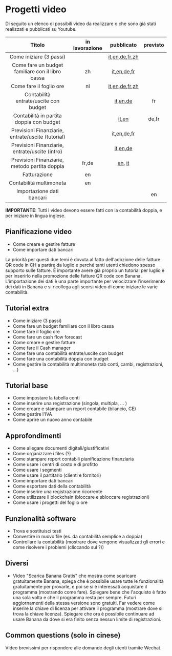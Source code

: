 # Progetti video
Di seguito un elenco di possibili video da realizzare o che sono già stati realizzati e pubblicati su Youtube.


|                      Titolo                      | in lavorazione |   pubblicato   |    previsto    | 
|:------------------------------------------------:|:--------------:|:--------------:|:--------------:|
| Come iniziare (3 passi)                          |                | [it](https://www.youtube.com/watch?v=LsAOE54hyWw&list=PLveVGLu87zE2l1TLpeG44FQ4ouCYrfMjP&index=5),[en](https://www.youtube.com/watch?v=eq5wnmA6nWo&list=PLveVGLu87zE1IvhqkzYiTVSrE1EqCsJkm&index=6),[de](https://www.youtube.com/watch?v=zw2xeNKICqg&list=PLveVGLu87zE37UQi0frRSqHD7jV-4pLKQ&index=4),[fr](https://www.youtube.com/watch?v=rND38Nhyq0c&list=PLveVGLu87zE2h1P7_GYPkV2ZsEYA7ftkF&index=6),[zh](https://www.youtube.com/watch?v=d5yXEEjUA7w&list=PLveVGLu87zE335UHmzT50w7Ic-zG4vwJQ&index=2) |                |
| Come fare un budget familiare con il libro cassa | zh             | [it](https://www.youtube.com/watch?v=y0e9ccijvVs&list=PLveVGLu87zE2l1TLpeG44FQ4ouCYrfMjP&index=4),[en](https://www.youtube.com/watch?v=nrlfUI30YL0&list=PLveVGLu87zE1IvhqkzYiTVSrE1EqCsJkm&index=5),[de](https://www.youtube.com/watch?v=GQ35cQRRxjw&list=PLveVGLu87zE37UQi0frRSqHD7jV-4pLKQ&index=3),[fr](https://www.youtube.com/watch?v=DQuBOL1ln9w&list=PLveVGLu87zE2h1P7_GYPkV2ZsEYA7ftkF&index=1)    |                |
| Come fare il foglio ore                          | nl             | [it](https://www.youtube.com/watch?v=RWmpchSOzak&list=PLveVGLu87zE2l1TLpeG44FQ4ouCYrfMjP&index=3),[en](https://www.youtube.com/watch?v=Ee3WnGlp9N4&list=PLveVGLu87zE1IvhqkzYiTVSrE1EqCsJkm&index=4),[de](https://www.youtube.com/watch?v=G4r3EG8kkZs&list=PLveVGLu87zE37UQi0frRSqHD7jV-4pLKQ&index=2),[fr](https://www.youtube.com/watch?v=Pw8ly4wNc9k&list=PLveVGLu87zE2h1P7_GYPkV2ZsEYA7ftkF&index=2),[zh](https://www.youtube.com/watch?v=X5srx9Mk05w&list=PLveVGLu87zE335UHmzT50w7Ic-zG4vwJQ) |                |
| Contabilità entrate/uscite con budget            |                | [it](https://www.youtube.com/watch?v=JvLuwuFrOds&list=PLveVGLu87zE2l1TLpeG44FQ4ouCYrfMjP&index=2),[en](https://www.youtube.com/watch?v=CpIUK1_j6OY&list=PLveVGLu87zE1IvhqkzYiTVSrE1EqCsJkm&index=3),[de](https://www.youtube.com/watch?v=OVL7CcDt-Sc&list=PLveVGLu87zE37UQi0frRSqHD7jV-4pLKQ&index=1)       | fr             |
| Contabilità in partita doppia con budget         |                | [it](https://www.youtube.com/watch?v=Sz5d6SGew8M&list=PLveVGLu87zE2l1TLpeG44FQ4ouCYrfMjP&index=1),[en](https://www.youtube.com/watch?v=a7fZfmlB6j8&list=PLveVGLu87zE1IvhqkzYiTVSrE1EqCsJkm&index=2)          | de,fr          |
| Previsioni Finanziarie, entrate/uscite (tutorial)|                | [it](https://www.youtube.com/watch?v=8QhmRIQHbL4&list=PLveVGLu87zE2l1TLpeG44FQ4ouCYrfMjP&index=6),[en](https://www.youtube.com/watch?v=IhyqXUr7A0A&list=PLveVGLu87zE1IvhqkzYiTVSrE1EqCsJkm&index=7),[de](https://www.youtube.com/watch?v=RZsCh0yXpZU&list=PLveVGLu87zE37UQi0frRSqHD7jV-4pLKQ&index=5),[fr](https://www.youtube.com/watch?v=hmnMXo_laQM&list=PLveVGLu87zE2h1P7_GYPkV2ZsEYA7ftkF&index=5)    |                |
| Previsioni Finanziarie, entrate/uscite (intro)   |                | [it](https://www.youtube.com/watch?v=x_0b_HJVr2E&list=PLveVGLu87zE2l1TLpeG44FQ4ouCYrfMjP&index=7),[en](https://www.youtube.com/watch?v=Wivsutr6YNA&list=PLveVGLu87zE1IvhqkzYiTVSrE1EqCsJkm&index=8),[de](https://www.youtube.com/watch?v=HRp6QJ-hdr8&list=PLveVGLu87zE37UQi0frRSqHD7jV-4pLKQ&index=6)       |                |
| Previsioni Finanziarie, metodo partita doppia    | fr,de          | [en](https://www.youtube.com/watch?v=PO7Y8d64nog&list=PLveVGLu87zE1IvhqkzYiTVSrE1EqCsJkm&index=1), [it](https://www.youtube.com/watch?v=rCtnVjIcT0M&list=PLveVGLu87zE2l1TLpeG44FQ4ouCYrfMjP&index=1)             |                |
| Fatturazione                                     | en             |                |                |
| Contabilità multimoneta                          | en             |                |                |
| Importazione dati bancari                        |                |                | en             |



**IMPORTANTE**: Tutti i video devono essere fatti con la contabilità doppia, e per iniziare in lingua inglese.

## Pianificazione video
* Come creare e gestire fatture
* Come importare dati bancari

La priorità per questi due temi è dovuta al fatto dell'adozione delle fatture QR code in CH a partire da luglio e perché tanti utenti chiedono spesso supporto sulle fatture. È importante avere già proprio un tutorial per luglio e per inserirlo nella promozione delle fatture QR code con Banana.
L'importazione dei dati è una parte importante per velocizzare l'inserimento dei dati in Banana e si ricollega agli scorsi video di come iniziare le varie contabilità.


## Tutorial extra
* Come iniziare (3 passi)
* Come fare un budget familiare con il libro cassa
* Come fare il foglio ore
* Come fare un cash flow forecast
* Come creare e gestire fatture
* Come fare il Cash manager
* Come fare una contabilità entrate/uscite con budget
* Come fare una contabilità doppia con budget
* Come gestire la contabilità multimoneta (tab conti, cambi, registrazioni, ...)

## Tutorial base
* Come impostare la tabella conti
* Come inserire una registrazione (singola, multipla, ... )
* Come creare e stampare un report contabile (bilancio, CE) 
* Come gestire l'IVA
* Come aprire un nuovo anno contabile

## Approfondimenti
* Come allegare documenti digitali/giustificativi
* Come organizzare i files (?)
* Come stampare report contabili pianificazione finanziaria
* Come usare i centri di costo e di profitto
* Come usare i segmenti
* Come usare il partitario (clienti e fornitori)
* Come importare dati bancari
* Come esportare dati della contabilità
* Come inserire una registrazione ricorrente
* Come utilizzare il blockchain (bloccare e sbloccare registrazioni)
* Come usare i progetti del foglio ore

## Funzionalità software
* Trova e sostituisci testi
* Convertire in nuovo file (es. da contabilità semplice a doppia)
* Controllare la contabilità (mostrare dove vengono visualizzati gli errori e come risolvere i problemi (cliccando sul ?))


## Diversi
* Video "Scarica Banana Gratis" che mostra come scaricare gratuitamente Banana, spiega che è possibile usare tutte le funzionalità gratuitamente per provarle, e poi se si è interessati acquistare il programma (mostrando come fare). Spiegare bene che l'acquisto è fatto una sola volta e che il programma resta per sempre. Futuri aggiornamenti della stessa versione sono gratuiti. Far vedere come inserire la chiave di licenza per attivare il programma (mostrare dove si trova la chiave licenza). Spiegare che ora è possibile continuare ad usare Banana da dove si era finito senza nessun limite di registrazioni. 

## Common questions (solo in cinese)
Video brevissimi per rispondere alle domande degli utenti tramite Wechat.

